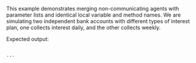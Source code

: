 This example demonstrates merging non-communicating agents with parameter lists and identical local variable and method names. We are simulating two independent bank accounts with different types of interest plan, one collects interest daily, and the other collects weekly. 

Expected output: 
```

...
```
